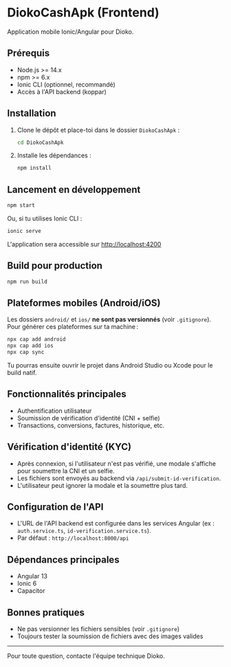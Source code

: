 # DiokoCashApk (Frontend)

Application mobile Ionic/Angular pour Dioko.

## Prérequis
- Node.js >= 14.x
- npm >= 6.x
- Ionic CLI (optionnel, recommandé)
- Accès à l'API backend (koppar)

## Installation

1. Clone le dépôt et place-toi dans le dossier `DiokoCashApk` :
   ```bash
   cd DiokoCashApk
   ```
2. Installe les dépendances :
   ```bash
   npm install
   ```

## Lancement en développement

```bash
npm start
```
Ou, si tu utilises Ionic CLI :
```bash
ionic serve
```

L'application sera accessible sur [http://localhost:4200](http://localhost:4200)

## Build pour production

```bash
npm run build
```

## Plateformes mobiles (Android/iOS)

Les dossiers `android/` et `ios/` **ne sont pas versionnés** (voir `.gitignore`).
Pour générer ces plateformes sur ta machine :

```bash
npx cap add android
npx cap add ios
npx cap sync
```

Tu pourras ensuite ouvrir le projet dans Android Studio ou Xcode pour le build natif.

## Fonctionnalités principales
- Authentification utilisateur
- Soumission de vérification d'identité (CNI + selfie)
- Transactions, conversions, factures, historique, etc.

## Vérification d'identité (KYC)
- Après connexion, si l'utilisateur n'est pas vérifié, une modale s'affiche pour soumettre la CNI et un selfie.
- Les fichiers sont envoyés au backend via `/api/submit-id-verification`.
- L'utilisateur peut ignorer la modale et la soumettre plus tard.

## Configuration de l'API
- L'URL de l'API backend est configurée dans les services Angular (ex : `auth.service.ts`, `id-verification.service.ts`).
- Par défaut : `http://localhost:8000/api`

## Dépendances principales
- Angular 13
- Ionic 6
- Capacitor

## Bonnes pratiques
- Ne pas versionner les fichiers sensibles (voir `.gitignore`)
- Toujours tester la soumission de fichiers avec des images valides

---

Pour toute question, contacte l'équipe technique Dioko. 